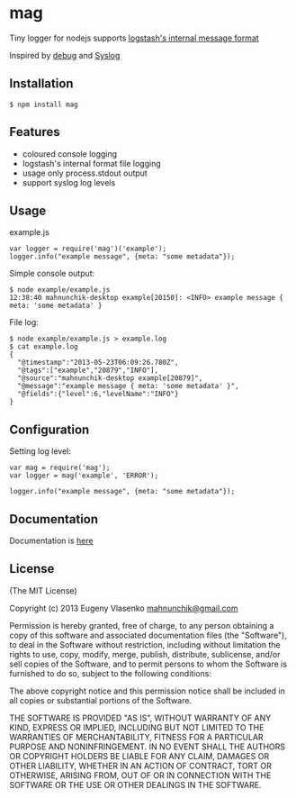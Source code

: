 # mag

Tiny logger for nodejs supports [logstash's internal message format](https://github.com/logstash/logstash/wiki/logstash's-internal-message-format)

Inspired by [debug](https://github.com/visionmedia/debug) and [Syslog](http://en.wikipedia.org/wiki/Syslog)

## Installation

```
$ npm install mag
```

## Features

* coloured console logging
* logstash's internal format file logging
* usage only process.stdout output
* support syslog log levels

## Usage

example.js
```
var logger = require('mag')('example');
logger.info("example message", {meta: "some metadata"});
```

Simple console output:
```
$ node example/example.js 
12:38:40 mahnunchik-desktop example[20150]: <INFO> example message { meta: 'some metadata' }
```

File log:
```
$ node example/example.js > example.log
$ cat example.log 
{
  "@timestamp":"2013-05-23T06:09:26.780Z",
  "@tags":["example","20879","INFO"],
  "@source":"mahnunchik-desktop example[20879]",
  "@message":"example message { meta: 'some metadata' }",
  "@fields":{"level":6,"levelName":"INFO"}
}
```

## Configuration

Setting log level:
```
var mag = require('mag');
var logger = mag('example', 'ERROR');

logger.info("example message", {meta: "some metadata"});
```

## Documentation

Documentation is [here](https://github.com/mahnunchik/mag/blob/master/docs/mag.md)

## License

(The MIT License)

Copyright (c) 2013 Eugeny Vlasenko <mahnunchik@gmail.com>

Permission is hereby granted, free of charge, to any person obtaining a copy
of this software and associated documentation files (the "Software"), to deal
in the Software without restriction, including without limitation the rights
to use, copy, modify, merge, publish, distribute, sublicense, and/or sell
copies of the Software, and to permit persons to whom the Software is
furnished to do so, subject to the following conditions:

The above copyright notice and this permission notice shall be included in
all copies or substantial portions of the Software.

THE SOFTWARE IS PROVIDED "AS IS", WITHOUT WARRANTY OF ANY KIND, EXPRESS OR
IMPLIED, INCLUDING BUT NOT LIMITED TO THE WARRANTIES OF MERCHANTABILITY,
FITNESS FOR A PARTICULAR PURPOSE AND NONINFRINGEMENT. IN NO EVENT SHALL THE
AUTHORS OR COPYRIGHT HOLDERS BE LIABLE FOR ANY CLAIM, DAMAGES OR OTHER
LIABILITY, WHETHER IN AN ACTION OF CONTRACT, TORT OR OTHERWISE, ARISING FROM,
OUT OF OR IN CONNECTION WITH THE SOFTWARE OR THE USE OR OTHER DEALINGS IN
THE SOFTWARE.

